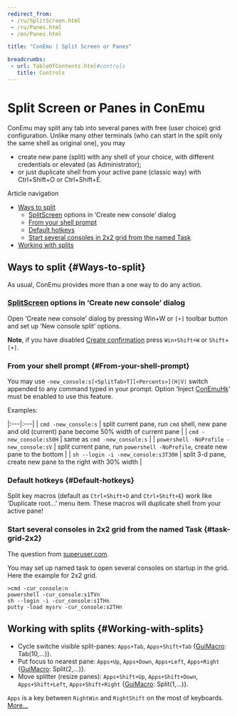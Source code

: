 ```yaml
---
redirect_from:
 - /ru/SplitScreen.html
 - /ru/Panes.html
 - /en/Panes.html

title: "ConEmu | Split Screen or Panes"

breadcrumbs:
 - url: TableOfContents.html#controls
   title: Controls
---
```


# Split Screen or Panes in ConEmu

ConEmu may split any tab into several panes with free (user choice) grid configuration.
Unlike many other terminals (who can start in the split only the same shell as original one),
you may

* create new pane (split) with any shell of your choice, with different credentials or elevated (as Administrator);
* or just duplicate shell from your active pane (classic way) with Ctrl+Shift+O or Ctrl+Shift+E.

Article navigation

* [Ways to split](#Ways-to-split)
  * [<a href="SplitScreen.html">SplitScreen</a> options in ‘Create new console’ dialog](#Create-new-console-dialog)
  * [From your shell prompt](#From-your-shell-prompt)
  * [Default hotkeys](#Default-hotkeys)
  * [Start several consoles in 2x2 grid from the named Task](#task-grid-2x2)
* [Working with splits](#Working-with-splits)



## Ways to split  {#Ways-to-split}

As usual, ConEmu provides more than a one way to do any action.



<h3 id="Create-new-console-dialog"> <a href="SplitScreen.html">SplitScreen</a> options in ‘Create new console’ dialog </h3>

Open ‘Create new console’ dialog by pressing Win+W or
<code class="plus">[+]</code> toolbar button and set up ‘New console split’ options.

**Note**, if you have disabled [Create confirmation](SettingsConfirm.html)
press `Win+Shift+W` or `Shift`+<code class="plus">[+]</code>.



### From your shell prompt   {#From-your-shell-prompt}

You may use `-new_console:s[<SplitTab>T][<Percents>](H|V)` switch
appended to any command typed in your prompt.
Option ‘Inject [ConEmuHk](ConEmuHk.html)’ must be enabled to use this feature.

Examples:

|:---|:---|
| `cmd -new_console:s` | split current pane, run `cmd` shell, new pane and old (current) pane become 50% width of current pane |
| `cmd -new_console:s50H` | same as `cmd -new_console:s` |
| `powershell -NoProfile -new_console:sV` | split current pane, run `powershell -NoProfile`, create new pane to the bottom |
| `sh --login -i -new_console:s3T30H` | split 3-d pane, create new pane to the right with 30% width |



### Default hotkeys   {#Default-hotkeys}

Split key macros (default as `Ctrl+Shift+O` and `Ctrl+Shift+E`) work
like ‘Duplicate root...’ menu item.
These macros will duplicate shell from your active pane!



### Start several consoles in 2x2 grid from the named Task   {#task-grid-2x2}

The question from [superuser.com](http://superuser.com/q/473807/139371).

You may set up named task to open several consoles on startup in the grid. Here the example for 2x2 grid.

~~~
>cmd -cur_console:n
powershell -cur_console:s1TVn
sh --login -i -cur_console:s1THn
putty -load mysrv -cur_console:s2THn
~~~



## Working with splits  {#Working-with-splits}

* Cycle switche visible split-panes: `Apps+Tab`, `Apps+Shift+Tab`
  {[GuiMacro](GuiMacro.html): Tab(10,...)}.
* Put focus to nearest pane: `Apps+Up`, `Apps+Down`, `Apps+Left`, `Apps+Right`
  {[GuiMacro](GuiMacro.html): Split(2,...)}.
* Move splitter (resize panes): `Apps+Shift+Up`, `Apps+Shift+Down`, `Apps+Shift+Left`, `Apps+Shift+Right`
  {[GuiMacro](GuiMacro.html): Split(1,...)}.

`Apps` is a key between `RightWin` and `RightShift` on the most of keyboards.
[More...](AppsKey.html)
